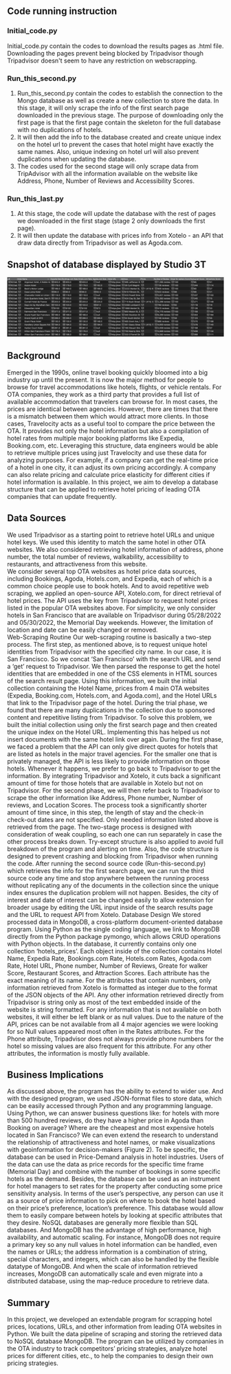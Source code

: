 ## Code running instruction 

### Initial_code.py
Initial_code.py contain the codes to download the results pages as .html file. Downloading the pages prevent being blocked by Tripadvisor though Tripadvisor doesn't seem to have any restriction on webscrapping. 

### Run_this_second.py
1. Run_this_second.py contain the codes to establish the connection to the Mongo database as well as create a new collection to store the data. In this stage, it will only scrape the info of the first search page downloaded in the previous stage. The purpose of downloading only the first page is that the first page contain the skeleton for the full database with no duplications of hotels. 
2. It will then add the info to the database created and create unique index on the hotel url to prevent the cases that hotel might have exactly the same names. Also, unique indexing on hotel url will also prevent duplications when updating the database.  
4. The codes used for the second stage will only scrape data from TripAdvisor with all the information available on the website like Address, Phone, Number of Reviews and Accessibility Scores. 

### Run_this_last.py 
1. At this stage, the code will update the database with the rest of pages we downloaded in the first stage (stage 2 only downloads the first page).
2. It will then update the database with prices info from Xotelo - an API that draw data directly from Tripadvisor as well as Agoda.com. 


## Snapshot of database displayed by Studio 3T
![alt text](https://github.com/tramnle/Webscrapping-TripAdvisor-MongoDB-/blob/main/MongoDB%20Tripadvisor%20Database.png?raw=true)



## Background

Emerged in the 1990s, online travel booking quickly bloomed into a big industry up until the present. It is now the major method for people to browse for travel accommodations like hotels, flights, or vehicle rentals. For OTA companies, they work as a third party that provides a full list of available accommodation that travelers can browse for. In most cases, the prices are identical between agencies. However, there are times that there is a mismatch between them which would attract more clients. In those cases, Travelocity acts as a useful tool to compare the price between the OTA. It provides not only the hotel information but also a compilation of hotel rates from multiple major booking platforms like Expedia, Booking.com, etc. Leveraging this structure, data engineers would be able to retrieve multiple prices using just Travelocity and use these data for analyzing purposes. For example, if a company can get the real-time price of a hotel in one city, it can adjust its own pricing accordingly. A company can also relate pricing and calculate price elasticity for different cities if hotel information is available.
In this project, we aim to develop a database structure that can be applied to retrieve hotel pricing of leading OTA companies that can update frequently. 


## Data Sources

We used Tripadvisor as a starting point to retrieve hotel URLs and unique hotel keys. We used this identity to match the same hotel in other OTA websites. We also considered retrieving hotel information of address, phone number, the total number of reviews, walkability, accessibility to restaurants, and attractiveness from this website.	
We consider several top OTA websites as hotel price data sources, including Bookings, Agoda, Hotels.com, and Expedia, each of which is a common choice people use to book hotels. 
And to avoid repetitive web scraping, we applied an open-source API, Xotelo.com, for direct retrieval of hotel prices. The API uses the key from Tripadvisor to request hotel prices listed in the popular OTA websites above. 
For simplicity, we only consider hotels in San Francisco that are available on Tripadvisor during 05/28/2022 and 05/30/2022, the Memorial Day weekends. However, the limitation of location and date can be easily changed or removed.	
Web-Scraping Routine
Our web-scraping routine is basically a two-step process.
The first step, as mentioned above, is to request unique hotel identities from Tripadvisor with the specified city name. In our case, it is San Francisco. So we concat ‘San Francisco’ with the search URL and send a ‘get’ request to Tripadvisor. We then parsed the response to get the hotel identities that are embedded in one of the CSS elements in HTML sources of the search result page. Using this information, we built the initial collection containing the Hotel Name, prices from 4 main OTA websites (Expedia, Booking.com, Hotels.com, and Agoda.com), and the Hotel URLs that link to the Tripadvisor page of the hotel. During the trial phase, we found that there are many duplications in the collection due to sponsored content and repetitive listing from Tripadvisor. To solve this problem, we built the initial collection using only the first search page and then created the unique index on the Hotel URL. Implementing this has helped us not insert documents with the same hotel link over again.
During the first phase, we faced a problem that the API can only give direct quotes for hotels that are listed as hotels in the major travel agencies. For the smaller one that is privately managed, the API is less likely to provide information on those hotels. Whenever it happens, we prefer to go back to Tripadvisor to get the information. By integrating Tripadvisor and Xotelo, it cuts back a significant amount of time for those hotels that are available in Xotelo but not on Tripadvisor. 
For the second phase, we will then refer back to Tripadvisor to scrape the other information like Address, Phone number, Number of reviews, and Location Scores. The process took a significantly shorter amount of time since, in this step, the length of stay and the check-in check-out dates are not specified. Only needed information listed above is retrieved from the page. 
The two-stage process is designed with consideration of weak coupling, so each one can run separately in case the other process breaks down. Try-except structure is also applied to avoid full breakdown of the program and alerting on time. Also, the code structure is designed to prevent crashing and blocking from Tripadvisor when running the code. After running the second source code (Run-this-second.py) which retrieves the info for the first search page, we can run the third source code any time and stop anywhere between the running process without replicating any of the documents in the collection since the unique index ensures the duplication problem will not happen. Besides, the city of interest and date of interest can be changed easily to allow extension for broader usage by editing the URL input inside of the search results page and the URL to request API from Xotelo. 
Database Design
We stored processed data in MongoDB, a cross-platform document-oriented database program. Using Python as the single coding language, we link to MongoDB directly from the Python package pymongo, which allows CRUD operations with Python objects. 
In the database, it currently contains only one collection ‘hotels_prices’. Each object inside of the collection contains Hotel Name, Expedia Rate, Bookings.com Rate, Hotels.com Rates, Agoda.com Rate, Hotel URL, Phone number, Number of Reviews, Greate for walker Score, Restaurant Scores, and Attraction Scores. Each attribute has the exact meaning of its name. 
For the attributes that contain numbers, only information retrieved from Xotelo is formatted as integer due to the format of the JSON objects of the API. Any other information retrieved directly from Tripadvisor is string only as most of the text embedded inside of the website is string formatted. 
For any information that is not available on both websites, it will either be left blank or as null values. Due to the nature of the API, prices can be not available from all 4 major agencies we were looking for so Null values appeared most often in the Rates attributes. For the Phone attribute, Tripadvisor does not always provide phone numbers for the hotel so missing values are also frequent for this attribute. For any other attributes, the information is mostly fully available. 

## Business Implications

As discussed above, the program has the ability to extend to wider use. And with the designed program, we used JSON-format files to store data, which can be easily accessed through Python and any programming language. Using Python, we can answer business questions like: for hotels with more than 500 hundred reviews, do they have a higher price in Agoda than Booking on average? Where are the cheapest and most expensive hotels located in San Francisco?  We can even extend the research to understand the relationship of attractiveness and hotel names, or make visualizations with geoinformation for decision-makers (Figure 2).
To be specific, the database can be used in Price-Demand analysis in hotel industries. Users of the data can use the data as price records for the specific time frame (Memorial Day) and combine with the number of bookings in some specific hotels as the demand. Besides, the database can be used as an instrument for hotel managers to set rates for the property after conducting some price sensitivity analysis. 
In terms of the user’s perspective, any person can use it as a source of price information to pick on where to book the hotel based on their price’s preference, location’s preference. This database would allow them to easily compare between hotels by looking at specific attributes that they desire. 
           NoSQL databases are generally more flexible than SQL databases. And MongoDB has the advantage of high performance, high availability, and automatic scaling. For instance, MongoDB does not require a primary key so any null values in hotel information can be handled, even the names or URLs; the address information is a combination of string, special characters, and integers, which can also be handled by the flexible datatype of MongoDB. And when the scale of information retrieved increases, MongoDB can automatically scale and even migrate into a distributed database, using the map-reduce procedure to retrieve data.
           
## Summary 
In this project, we developed an extendable program for scrapping hotel prices, locations, URLs, and other information from leading OTA websites in Python. We built the data pipeline of scraping and storing the retrieved data to NoSQL database MongoDB. 
The program can be utilized by companies in the OTA industry to track competitors’ pricing strategies, analyze hotel prices for different cities, etc., to help the companies to design their own pricing strategies.




